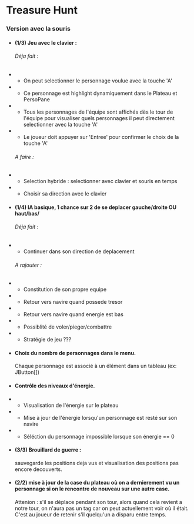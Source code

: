 # Treasure Hunt

### Version avec la souris
 
 * #### (1/3) Jeu avec le clavier :
   ###### Déja fait :
 * * On peut selectionner le personnage voulue avec la touche 'A'
 * * Ce personnage est highlight dynamiquement dans le Plateau et PersoPane
 * * Tous les personnages de l'équipe sont affichés dès le tour de l'équipe pour visualiser quels personnages
 il peut directement selectionner avec la touche 'A'
 * * Le joueur doit appuyer sur 'Entree' pour confirmer le choix de la touche 'A'
   ###### A faire :
 * * Selection hybride : selectionner avec clavier et souris en temps
 * * Choisir sa direction avec le clavier
 
 * #### (1/4) IA basique, 1 chance sur 2 de se deplacer gauche/droite OU haut/bas/  
   ###### Déja fait :
* * Continuer dans son direction de deplacement

  ###### A rajouter :
 * * Constitution de son propre equipe
 * * Retour vers navire quand possede tresor
 * * Retour vers navire quand energie est bas
 * * Possiblité de voler/pieger/combattre
 * * Stratégie de jeu ???

 * #### Choix du nombre de personnages dans le menu.
     Chaque personnage est associé à un élément dans
 un tableau (ex: JButton[])
 

 * #### Contrôle des niveaux d'énergie.
 * * Visualisation de l'énergie sur le plateau
 * * Mise à jour de l'énergie lorsqu'un personnage est resté sur son navire
 * * Séléction du personnage impossible lorsque son énergie == 0


 * #### (3/3) Brouillard de guerre :
    sauvegarde les positions deja vus et visualisation des positions pas encore decouverts.

 * #### (2/2) mise à jour de la case du plateau où on a dernierement vu un personnage si on le rencontre de nouveau sur une autre case.  
   Attenion : s'il se déplace pendant son tour, alors quand cela revient
 a notre tour, on n'aura pas un tag car on peut actuellement voir où il était. C'est au joueur de retenir
 s'il quelqu'un a disparu entre temps.